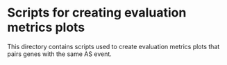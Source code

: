 # Scripts for creating evaluation metrics plots 
This directory contains scripts used to create evaluation metrics plots that pairs genes with the same AS event.
